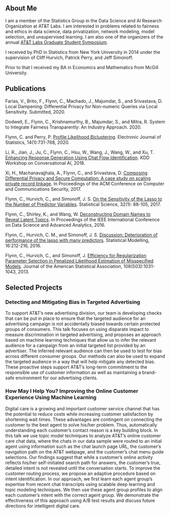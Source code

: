 ## About Me
I am a member of the Statistics Group in the Data Science and AI Research Organization at AT&T Labs.  I am interested in problems related to fairness and ethics in data science, data privatization, network modeling, model selection, and unsupervised learning.  I am also one of the organizers of the annual [AT&T Labs Graduate Student Symposium](http://stats.research.att.com/grad-symposium/).

I received by PhD in Statistics from New York University in 2014 under the supervision of Cliff Hurvich, Patrick Perry, and Jeff Simonoff.

Prior to that I received my BA in Economics and Mathematics from McGill University.

## Publications

Farias, V., Brito, F., Flynn, C., Machado, J., Majumdar, S., and Srivastava, D.  Local Dampening: Differential Privacy for Non-numeric Queries via Local Sensitivity.  Submitted, 2020.

Dodwell, E., Flynn, C., Krishnamurthy, B., Majumdar, S., and Mitra, R.  System to Integrate Fairness Transparently: An Industry Approach.  2020.

Flynn, C. and Perry, P. [Profile Likelihood Biclustering](https://projecteuclid.org/euclid.ejs/1580461237). Electronic Journal of Statistics, 14(1):731-768, 2020.

Li, R., Jian, J., Ju, C., Flynn, C., Hsu, W., Wang, J., Wang, W., and Xu, T. [Enhancing Response Generation Using Chat Flow Identification](https://jyunyu.csie.org/docs/pubs/kddcai2018paper.pdf). KDD Workshop on Conversational AI, 2018.

Xi, H., Machanavajjhala, A., Flynn, C., and Srivastava, D. [Composing Differential Privacy and Secure Computation: A case study on scaling private record linkage](https://arxiv.org/abs/1702.00535). In Proceedings of the ACM Conference on Computer and Communications Security, 2017.

Flynn, C., Hurvich, C., and Simonoff, J. S. [On the Sensitivity of the Lasso to the Number of Predictor Variables](https://projecteuclid.org/euclid.ss/1491465629). Statistical Science, 32(1): 88-105, 2017.

Flynn, C., Shirley, K., and Wang, W. [Deconstructing Domain Names to Reveal Latent Topics](https://ieeexplore.ieee.org/document/7796938). In Proceedings of the IEEE International Conference on Data Science and Advanced Analytics, 2016.

Flynn, C., Hurvich, C. M., and Simonoff, J. S. [Discussion: Deterioration of performance of the lasso with many predictors](https://journals.sagepub.com/doi/abs/10.1177/1471082X16642643). Statistical Modelling, 16:212-216, 2016.

Flynn, C., Hurvich, C., and Simonoff, J. [Efficiency for Regularization Parameter Selection in Penalized Likelihood Estimation of Misspecified Models](https://www.tandfonline.com/doi/abs/10.1080/01621459.2013.801775?journalCode=uasa20). Journal of the American Statistical Association, 108(503):1031-1043, 2013.

## Selected Projects

### Detecting and Mitigating Bias in Targeted Advertising

To support AT&T’s new advertising division, our team is developing checks that can be put in place to ensure that the targeted audience for an advertising campaign is not accidentally biased towards certain protected groups of consumers. This talk focuses on using disparate impact to measure discrimination in targeted advertising, and proposes an approach based on machine learning techniques that allow us to infer the relevant audience for a campaign from an initial targeted list provided by an advertiser. The inferred relevant audience can then be used to test for bias across different consumer groups. Our methods can also be used to expand the targeted audience in a way that will help mitigate any detected bias. These proactive steps support AT&T’s long-term commitment to the responsible use of customer information as well as maintaining a brand-safe environment for our advertising clients. 

### How May I Help You? Improving the Online Customer Experience Using Machine Learning

Digital care is a growing and important customer service channel that has the potential to reduce costs while increasing customer satisfaction by shortening wait times. These advantages are contingent on connecting the customer to the best agent to solve his/her problem. Thus, automatically understanding each customer’s contact reason is a key building block. In this talk we use topic model techniques to analyze AT&T’s online customer care chat data, where the chats in our data sample were routed to an initial agent using information such as the chat launch page URL, the customer’s navigation path on the AT&T webpage, and the customer’s chat menu guide selections. Our findings suggest that while a customer’s online activity reflects his/her self-initiated search path for answers, the customer’s true, detailed intent is not revealed until the conversation starts. To improve the customer routing process, we propose an adaptive procedure based on intent identification. In our approach, we first learn each agent group’s expertise from recent chat transcripts using scalable deep learning and topic modeling techniques. We then use these agent group profiles to align each customer’s intent with the correct agent group. We demonstrate the effectiveness of this approach using A/B test results and discuss future directions for intelligent digital care.


